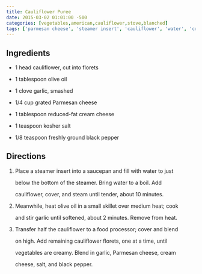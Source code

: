 ```yaml
---
title: Cauliflower Puree
date: 2015-03-02 01:01:00 -500
categories: [vegetables,american,cauliflower,stove,blanched]
tags: ['parmesan cheese', 'steamer insert', 'cauliflower', 'water', 'cream cheese', 'skillet', 'kosher salt', 'black pepper', 'garlic', 'olive oil', 'saucepan', 'food processor']
---
```


## Ingredients

-   1 head cauliflower, cut into florets

-   1 tablespoon olive oil

-   1 clove garlic, smashed

-   1/4 cup grated Parmesan cheese

-   1 tablespoon reduced-fat cream cheese

-   1 teaspoon kosher salt

-   1/8 teaspoon freshly ground black pepper



## Directions

1.  Place a steamer insert into a saucepan and fill with water to just

    below the bottom of the steamer. Bring water to a boil. Add

    cauliflower, cover, and steam until tender, about 10 minutes.

2.  Meanwhile, heat olive oil in a small skillet over medium heat; cook

    and stir garlic until softened, about 2 minutes. Remove from heat.

3.  Transfer half the cauliflower to a food processor; cover and blend

    on high. Add remaining cauliflower florets, one at a time, until

    vegetables are creamy. Blend in garlic, Parmesan cheese, cream

    cheese, salt, and black pepper.

